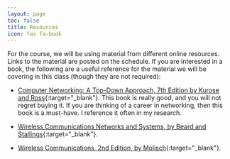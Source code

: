 ```yaml
---
layout: page
toc: false
title: Resources
icon: fas fa-book
---
```


For the course, we will be using material from different online resources. Links to the material are posted on the schedule. If you are interested in a book, the following are a useful reference for the material we will be covering in this class (though they are not required):

- [Computer Networking: A Top-Down Approach, 7th Edition by Kurose and Ross](https://www.amazon.com/Computer-Networking-Top-Down-Approach-7th/dp/0133594149){:target="_blank"}. This book is really good, and you will not regret buying it. If you are thinking of a career in networking, then this book is a must-have. I reference it often in my research.

- [Wireless Communications Networks and Systems, by Beard and Stallings](https://www.amazon.com/Wireless-Communication-Networks-Systems-Beard/dp/0133594173){:target="_blank"}.

- [Wireless Communications, 2nd Edition, by Molisch](https://www.amazon.com/Wireless-Communications-Andreas-F-Molisch/dp/0470741864){:target="_blank"}.
